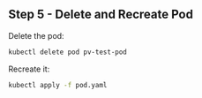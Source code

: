 ## Step 5 - Delete and Recreate Pod

Delete the pod:

```bash
kubectl delete pod pv-test-pod
```

Recreate it:
```bash
kubectl apply -f pod.yaml
```
